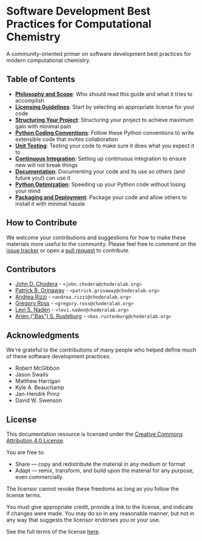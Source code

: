 # Software Development Best Practices for Computational Chemistry

A community-oriented primer on software development best practices for modern computational chemistry.

## Table of Contents

* [__Philosophy and Scope__](https://github.com/choderalab/software-development/blob/master/PHILOSOPHY_AND_SCOPE.md): Who should read this guide and what it tries to accomplish
* [__Licensing Guidelines__](https://github.com/choderalab/software-development/blob/master/LICENSING_GUIDELINES.md): Start by selecting an appropriate license for your code
* [__Structuring Your Project__](https://github.com/choderalab/software-development/blob/master/STRUCTURING_YOUR_PROJECT.md): Structuring your project to achieve maximum gain with minimal pain
* [__Python Coding Conventions__](https://github.com/choderalab/software-development/blob/master/PYTHON_CODING.md): Follow these Python conventions to write extensible code that invites collaboration
* [__Unit Testing__](https://github.com/choderalab/software-development/blob/master/UNIT_TESTING.md): Testing your code to make sure it does what you expect it to
* [__Continuous Integration__](https://github.com/choderalab/software-development/blob/master/CONTINUOUS_INTEGRATION.md): Setting up continuous integration to ensure new will not break things
* [__Documentation__](https://github.com/choderalab/software-development/blob/master/DOCUMENTATION.md): Documenting your code and its use so others (and future you!) can use it
* [__Python Optimization__](https://github.com/choderalab/software-development/blob/master/PYTHON_OPTIMIZATION.md): Speeding up your Python code without losing your mind
* [__Packaging and Deployment__](https://github.com/choderalab/software-development/blob/master/PACKAGING_AND_DEPLOYMENT.md): Package your code and allow others to install it with minimal hassle

## How to Contribute

We welcome your contributions and suggestions for how to make these materials more useful to the community.
Please feel free to comment on the [issue tracker](https://github.com/choderalab/software-development/issues) or open a [pull request](https://github.com/choderalab/software-development/pulls) to contribute.

## Contributors

* [John D. Chodera](https://github.com/jchodera) - `<john.chodera@choderalab.org>`
* [Patrick B. Grinaway](https://github.com/pgrinaway) - `<patrick.grinaway@choderalab.org>`
* [Andrea Rizzi](https://github.com/andrrizzi) - `<andrea.rizzi@choderalab.org>`
* [Gregory Ross](https://github.com/gregoryross) - `<gregory.ross@choderalab.org>`
* [Levi S. Naden](https://github.com/lnaden) - `<levi.naden@choderalab.org>`
* [Arien ("Bas") S. Rusteburg](https://github.com/bas-rustenburg) - `<bas.rustenburg@choderalab.org>`

## Acknowledgments

We're grateful to the contributions of many people who helped define much of these software development practices:
* Robert McGibbon
* Jason Swails
* Matthew Harrigan
* Kyle A. Beauchamp
* Jan-Hendrk Prinz
* David W. Swenson

## License

This documentation resource is licensed under the [Creative Commons Attribution 4.0 License](https://creativecommons.org/licenses/by/4.0/).

You are free to:
* Share — copy and redistribute the material in any medium or format
* Adapt — remix, transform, and build upon the material for any purpose, even commercially.

The licensor cannot revoke these freedoms as long as you follow the license terms.

You must give appropriate credit, provide a link to the license, and indicate if changes were made.
You may do so in any reasonable manner, but not in any way that suggests the licensor endorses you or your use.

See the full terms of the license [here](https://creativecommons.org/licenses/by/4.0/legalcode).
